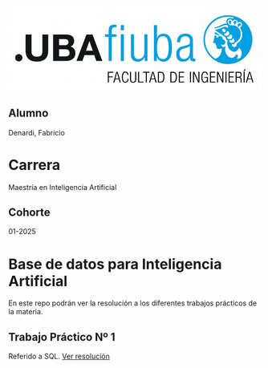 <img src="https://github.com/hernancontigiani/ceia_memorias_especializacion/raw/master/Figures/logoFIUBA.jpg" alt="logoFIUBA" width="600">


## Alumno
Denardi, Fabricio

# Carrera
Maestría en Inteligencia Artificial

## Cohorte
01-2025

# Base de datos para Inteligencia Artificial

En este repo podrán ver la resolución a los diferentes trabajos prácticos de la materia.

## Trabajo Práctico Nº 1
Referido a SQL.
[Ver resolución](TP1/chinook_solved.MD)